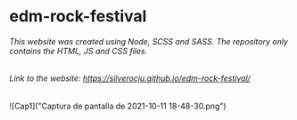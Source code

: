 # edm-rock-festival
###### This website was created using Node, SCSS and SASS. The repository only contains the HTML, JS and CSS files.
###### Link to the website: https://silverocju.github.io/edm-rock-festival/
![Cap1]("Captura de pantalla de 2021-10-11 18-48-30.png")
